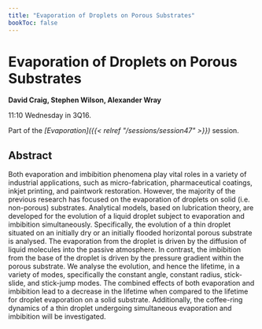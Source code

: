 ```yaml
---
title: "Evaporation of Droplets on Porous Substrates"
bookToc: false
---
```


# Evaporation of Droplets on Porous Substrates

**David Craig, Stephen Wilson, Alexander Wray**

11:10 Wednesday in 3Q16.

Part of the *[Evaporation]({{< relref "/sessions/session47" >}})* session.

## Abstract

Both evaporation and imbibition phenomena play vital roles in a variety of industrial applications, such as micro-fabrication, pharmaceutical coatings, inkjet printing, and paintwork restoration. However, the majority of the previous research has focused on the evaporation of droplets on solid (i.e. non-porous) substrates. Analytical models, based on lubrication theory, are developed for the evolution of a liquid droplet subject to evaporation and imbibition simultaneously. Specifically, the evolution of a thin droplet situated on an initially dry or an initially flooded horizontal porous substrate is analysed. The evaporation from the droplet is driven by the diffusion of liquid molecules into the passive atmosphere. In contrast, the imbibition from the base of the droplet is driven by the pressure gradient within the porous substrate. We analyse the evolution, and hence the lifetime, in a variety of modes, specifically the constant angle, constant radius, stick-slide, and stick-jump modes. The combined effects of both evaporation and imbibition lead to a decrease in the lifetime when compared to the lifetime for droplet evaporation on a solid substrate. Additionally, the coffee-ring dynamics of a thin droplet undergoing simultaneous evaporation and imbibition will be investigated.


